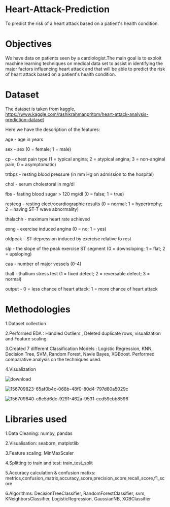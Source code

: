 # Heart-Attack-Prediction
To predict the risk of a heart attack based on a patient's health condition.


# Objectives
We have data on patients seen by a cardiologist.The main goal is to exploit machine learning techniques on medical data set to assist in identifying the major factors influencing heart attack and that will be able to predict the risk of  heart attack based on a patient's health condition.

# Dataset
The dataset is taken from kaggle, https://www.kaggle.com/rashikrahmanpritom/heart-attack-analysis-prediction-dataset

Here we have the description of the features:

age - age in years

sex - sex (0 = female; 1 = male)

cp - chest pain type (1 = typical angina; 2 = atypical angina; 3 = non-anginal pain; 0 = asymptomatic)

trtbps - resting blood pressure (in mm Hg on admission to the hospital)

chol - serum cholestoral in mg/dl

fbs - fasting blood sugar > 120 mg/dl (0 = false; 1 = true)

restecg - resting electrocardiographic results (0 = normal; 1 = hypertrophy; 2 = having ST-T wave abnormality)

thalachh - maximum heart rate achieved

exng - exercise induced angina (0 = no; 1 = yes)

oldpeak - ST depression induced by exercise relative to rest

slp - the slope of the peak exercise ST segment (0 = downsloping; 1 = flat; 2 = upsloping)

caa - number of major vessels (0-4)

thall - thallium stress test (1 = fixed defect; 2 = reversable defect; 3 = normal)

output - 0 = less chance of heart attack; 1 = more chance of heart attack

# Methodologies

1.Dataset collection

2.Performed EDA : Handled Outliers , Deleted duplicate rows, visualization and Feature scaling.

3.Created 7 different Classification Models : Logistic Regression, KNN, Decision Tree, SVM, Random Forest, Navie Bayes, XGBoost.
Performed comparative analysis on the techniques used.

4.Visualization

![download](https://user-images.githubusercontent.com/90588183/156969124-97780a2b-7df3-492a-8cf6-2b4d46eec754.png)


![156709823-65af0b4c-068b-48f0-80d4-797d80a5029c](https://user-images.githubusercontent.com/90588183/156958892-1f326de7-b582-4dc4-810d-26b8c0c5baa6.png)

![156709840-c8e5d6dc-9291-462a-9531-ccd59cbb8596](https://user-images.githubusercontent.com/90588183/156958906-aeff39b8-6c12-4a8d-97e2-d9285ac1bfa6.png)


# Libraries used

1.Data Cleaning: numpy, pandas

2.Visualisation: seaborn, matplotlib

3.Feature scaling: MinMaxScaler

4.Splitting to train and test: train_test_split

5.Accuracy calculation & confusion matixs: metrics,confusion_matrix,accuracy_score,precision_score,recall_score,f1_score

6.Algorithms: DecisionTreeClassifier, RandomForestClassifier, svm, KNeighborsClassifier, LogisticRegression, GaussianNB, XGBClassifier
